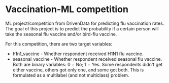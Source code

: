 # Vaccination-ML competition
ML project/competition from DrivenData for predicting flu vaccination rates.
The goal of this project is to predict the probability if a certain person will take the seasonal flu vaccine and/or bird-flu vaccine.

For this competition, there are two target variables:

- h1n1_vaccine - Whether respondent received H1N1 flu vaccine.
- seasonal_vaccine - Whether respondent received seasonal flu vaccine.
Both are binary variables: 0 = No; 1 = Yes. Some respondents didn't get either vaccine, others got only one, and some got both. This is formulated as a multilabel (and not multiclass) problem.


